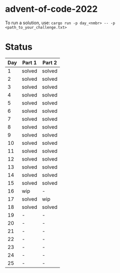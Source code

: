 # advent-of-code-2022

To run a solution, use: `cargo run -p day_<nmbr> -- -p <path_to_your_challenge.txt>`

# Status

| Day | Part 1 | Part 2 |
| --- | ------ | ------ |
| 1   | solved | solved |
| 2   | solved | solved |
| 3   | solved | solved |
| 4   | solved | solved |
| 5   | solved | solved |
| 6   | solved | solved |
| 7   | solved | solved |
| 8   | solved | solved |
| 9   | solved | solved |
| 10  | solved | solved |
| 11  | solved | solved |
| 12  | solved | solved |
| 13  | solved | solved |
| 14  | solved | solved |
| 15  | solved | solved |
| 16  | wip    | -      |
| 17  | solved | wip    |
| 18  | solved | solved |
| 19  | -      | -      |
| 20  | -      | -      |
| 21  | -      | -      |
| 22  | -      | -      |
| 23  | -      | -      |
| 24  | -      | -      |
| 25  | -      | -      |